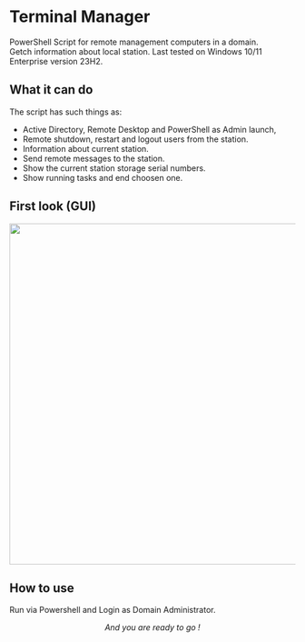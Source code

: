 # Terminal Manager

PowerShell Script for remote management computers in a domain.  
Getch information about local station. Last tested on Windows 10/11 Enterprise version 23H2.  

## What it can do

The script has such things as:  
<ul>
  <li>Active Directory, Remote Desktop and PowerShell as Admin launch, </li>  
  <li>Remote shutdown, restart and logout users from the station.  </li>
  <li>Information about current station.  </li>
  <li>Send remote messages to the station.  </li>
  <li>Show the current station storage serial numbers.  </li>
  <li>Show running tasks and end choosen one.</li>
</ul>

## First look (GUI)
<p align="center">
<img src="https://github.com/user-attachments/assets/b93e3d44-d751-4348-8af3-fa9d4ae6b58d"  width="600">

</p>

## How to use

Run via Powershell and Login as Domain Administrator.

*<p align="center">And you are ready to go !</p>*
